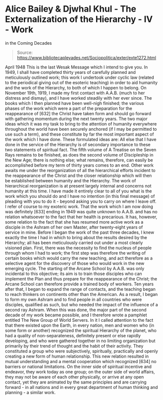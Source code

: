 # Alice Bailey & Djwhal Khul - The Externalization of the Hierarchy - IV - Work
in the Coming Decades

> Source: https://www.bibliotecapleyades.net/Sociopolitica/exter/exte1272.html

April 1948
This is the last Wesak Message which I intend to give you. In 1949, I shall have completed thirty years of carefully planned and meticulously outlined work; this work I undertook under cyclic law (related to the periodical giving out of the esoteric teaching) in order to aid humanity and the work of the Hierarchy, to both of which I happen to belong.
On November 19th, 1919, I made my first contact with A.A.B. (much to her distress and dismay), and I have worked steadily with her ever since. The books which I then planned have been well-nigh finished; the various phases of the work which were a part of the preparation for the reappearance of [632] the Christ have taken form and should go forward with gathering momentum during the next twenty years.
The two major ideas which it was my task to bring to the attention of humanity everywhere throughout the world have been securely anchored (if I may be permitted to use such a term), and these constitute by far the most important aspect of the work which I have done. These formulated ideas are:
All else that I have done in the service of the Hierarchy is of secondary importance to these two statements of spiritual fact.
The fifth volume of A Treatise on the Seven Rays remains to be finished, as does the second volume of Discipleship in the New Age; there is nothing else; what remains, therefore, can easily be accomplished before my term of thirty years comes to an end. Other work awaits me under the reorganization of all the hierarchical efforts incident to the reappearance of the Christ and the closer relationship which will then be established between humanity and the Hierarchy. The work of hierarchical reorganization is at present largely internal and concerns not humanity at this time.
I have made it entirely clear to all of you what is the work which you should do and I have no intention (in this final message) of pleading with you to do it - beyond asking you to carry on where I leave off. I refer of course to my exoteric work.
That the work which I am now doing was definitely [633] ending in 1949 was quite unknown to A.A.B. and has no relation whatsoever to the fact that her health is precarious. It has, however, some relation to the fact that she has resumed more active work as a disciple in the Ashram of her own Master, after twenty-eight years of service in mine. Before I began the work of the past three decades, I knew exactly the time I had in which to bring about the results desired by the Hierarchy; all has been meticulously carried out under a most clearly visioned plan.
First, there was the necessity to find the nucleus of people through whom I had to work; the first step was therefore the writing of certain books which would carry the new teaching, and act therefore as a selective agent for the discovery of those who would work in the new emerging cycle.
The starting of the Arcane School by A.A.B. was only incidental to this objective; its aim is to train those disciples who can implement the Plan and thus prepare for the reappearance of the Christ; the Arcane School can therefore provide a trained body of workers.
Ten years after that, I began to expand the range of contacts, and the teaching began to reach thinkers on continents other than the American. As a result, I began to form my own Ashram and to find people in all countries who were disciples, qualified as such, but who needed the impact of the influence of a second ray Ashram. When this was done, the major part of the second decade of my work became possible, and I therefore wrote a pamphlet entitled The New Group of World Servers. In it I called attention to the fact that there existed upon the Earth, in every nation, men and women who (in some form or another) recognized the spiritual Hierarchy of the planet, who had a quality of non-separateness, definitely present or else rapidly developing, and who were gathered together in no limiting organization but primarily by their trend of thought and the habit of their activity. They constituted a group who were subjectively, spiritually, practically and openly creating a new form of human relationship. This new relation resulted in mutual understanding and a mental cooperation which recognized [634] no barriers or national limitations. On the inner side of spiritual incentive and endeavor, they work today as one group; on the outer side of world affairs, they may not be aware of each other physically, or arrive at any open contact, yet they are animated by the same principles and are carrying forward - in all nations and in every great department of human thinking and planning - a similar work.
